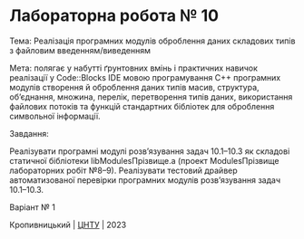 ﻿# Лабораторна робота № 10

Тема: Реалізація програмних модулів оброблення даних
складових типів з файловим введенням/виведенням

Мета: полягає у набутті ґрунтовних вмінь і практичних
навичок реалізації у Code::Blocks IDE мовою програмування С++
програмних модулів створення й оброблення даних типів масив,
структура, об’єднання, множина, перелік, перетворення типів
даних, використання файлових потоків та функцій стандартних
бібліотек для оброблення символьної інформації.

Завдання:

Реалізувати програмні модулі розв’язування задач 10.1–10.3
як складові статичної бібліотеки libModulesПрізвище.а (проект
ModulesПрізвище лабораторних робіт №8–9).
Реалізувати тестовий драйвер автоматизованої перевірки
програмних модулів розв’язування задач 10.1–10.3.

Варіант № 1


Кропивницький | <a href="http://www.kntu.kr.ua/">ЦНТУ</a> | 2023
